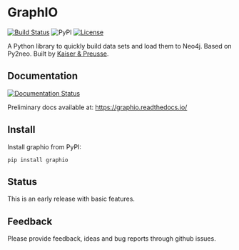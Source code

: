 # GraphIO

[![Build Status](https://travis-ci.com/kaiserpreusse/graphio.svg?branch=master)](https://travis-ci.com/kaiserpreusse/graphio)
![PyPI](https://img.shields.io/pypi/v/graphio)
[![License](https://img.shields.io/badge/License-Apache%202.0-blue.svg)](https://opensource.org/licenses/Apache-2.0)

A Python library to quickly build data sets and load them to Neo4j. Based on Py2neo. Built by [Kaiser & Preusse](https://kaiser-preusse.com).

## Documentation
[![Documentation Status](https://readthedocs.org/projects/graphio/badge/?version=latest)](https://graphio.readthedocs.io/en/latest/?badge=latest)

Preliminary docs available at: https://graphio.readthedocs.io/

## Install
Install graphio from PyPI:

```
pip install graphio
```

## Status
This is an early release with basic features.

## Feedback
Please provide feedback, ideas and bug reports through github issues.


